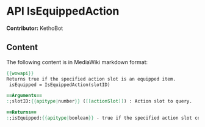 # API IsEquippedAction

**Contributor:** KethoBot

## Content

The following content is in MediaWiki markdown format:

```mediawiki
{{wowapi}}
Returns true if the specified action slot is an equipped item.
 isEquipped = IsEquippedAction(slotID)

==Arguments==
:;slotID:{{apitype|number}} ([[actionSlot]]) : Action slot to query.

==Returns==
:;isEquipped:{{apitype|boolean}} - true if the specified action slot contains a currently equipped item, false otherwise.
```
